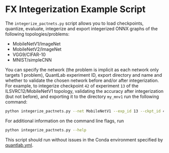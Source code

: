 # FX Integerization Example Script
The `integerize_pactnets.py` script allows you to load checkpoints, quantize, evaluate, integerize and export integerized ONNX graphs of the following topologies/problems:
* MobileNetV1/ImageNet
* MobileNetV2/ImageNet
* VGG9/CIFAR-10
* MNIST/simpleCNN

You can specify the network (the problem is implicit as each network only targets 1 problem), QuantLab experiment ID, export directory and name and whether to validate the chosen network before and/or after integerization. For example, to integerize checkpoint `42` of experiment `13` of the ILSVRC12/MobileNetV1 topology, validating the accuracy after integerization (but not before), and exporting it to the directory `my_mnv1` run the following command:
```bash
python integerize_pactnets.py --net MobileNetV1 --exp_id 13 --ckpt_id 42 --validate_tq --export_dir my_mnv1
```
For additional information on the command line flags, run
```bash
python integerize_pactnets.py --help
```

This script should run without issues in the Conda environment specified by [quantlab.yml](../../quantlab.yml).
